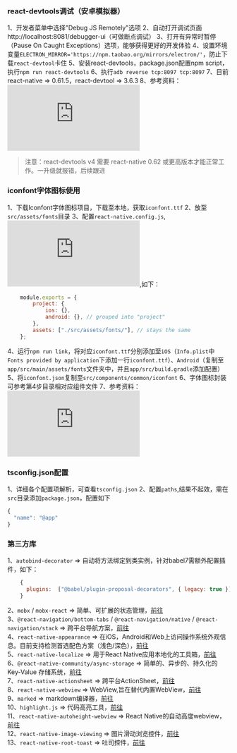 ### react-devtools调试（安卓模拟器）
1、开发者菜单中选择"Debug JS Remotely"选项
2、自动打开调试页面 http://localhost:8081/debugger-ui（可做断点调试）
3、打开有异常时暂停（Pause On Caught Exceptions）选项，能够获得更好的开发体验
4、设置环境变量`ELECTRON_MIRROR='https://npm.taobao.org/mirrors/electron/'`，防止下载`react-devtool`卡住
5、安装react-devtools，package.json配置npm script，执行`npm run react-devtools`
6、执行`adb reverse tcp:8097 tcp:8097`
7、目前react-native => 0.61.5，react-devtool => 3.6.3
8、参考资料：![参考资料](https://reactnative.cn/docs/debugging.html)

> 注意：react-devtools v4 需要 react-native 0.62 或更高版本才能正常工作。一升级就报错，后续跟进

### iconfont字体图标使用
1、下载Iconfont字体图标项目，下载至本地，获取`iconfont.ttf`
2、放至`src/assets/fonts`目录
3、配置`react-native.config.js`,![参考资料](https://github.com/react-native-community/cli/blob/master/docs/configuration.md),如下：
```javascript
    module.exports = {
        project: {
            ios: {},
            android: {}, // grouped into "project"
        },
        assets: ["./src/assets/fonts/"], // stays the same
    };
```  
4、运行`npm run link`，将对应`iconfont.ttf`分别添加至`iOS`（`Info.plist`中`Fonts provided by application`下添加一行`iconfont.ttf`）、`Android`（复制至`app/src/main/assets/fonts`文件夹中，并且`app/src/build.gradle`添加配置）
5、将`iconfont.json`复制至`src/components/common/iconfont`
6、字体图标封装可参考第4步目录相对应组件文件
7、参考资料：![参考资料](https://reactnative.cn/docs/debugging.html)


### tsconfig.json配置
1、详细各个配置项解析，可查看`tsconfig.json`
2、配置`paths`,结果不起效，需在`src`目录添加`package.json`，配置如下
```javascript
{
  "name": "@app"
}
```

### 第三方库
1、`autobind-decorator` => 自动将方法绑定到类实例，针对babel7需额外配置插件，如下：
```javascript
    {
      plugins:  ["@babel/plugin-proposal-decorators", { legacy: true }]
    }
```  
2、`mobx` / `mobx-react` => 简单、可扩展的状态管理，[前往](https://cn.mobx.js.org/)  
3、`@react-navigation/bottom-tabs` / `@react-navigation/native` / `@react-navigation/stack` => 跨平台导航方案，[前往](https://reactnavigation.org/)  
4、`react-native-appearance` => 在iOS，Android和Web上访问操作系统外观信息。目前支持检测首选配色方案（浅色/深色），[前往](https://github.com/expo/react-native-appearance)  
5、`react-native-localize` => 用于React Native应用本地化的工具箱，[前往](https://github.com/zoontek/react-native-localize)  
6、`@react-native-community/async-storage` => 简单的、异步的、持久化的 Key-Value 存储系统，[前往](https://reactnative.cn/docs/next/asyncstorage.html)  
7、`react-native-actionsheet` => 跨平台ActionSheet，[前往](https://github.com/beefe/react-native-actionsheet)  
8、`react-native-webview` => WebView,旨在替代内置WebView，[前往](https://github.com/react-native-webview/react-native-webview)  
9、`marked` => markdown编译器，[前往](https://marked.js.org/)  
10、`highlight.js` => 代码高亮工具，[前往](https://www.fenxianglu.cn/highlight.html)  
11、`react-native-autoheight-webview` => React Native的自动高度webview，[前往](https://github.com/iou90/react-native-autoheight-webview)  
12、`react-native-image-viewing` => 图片滑动浏览控件，[前往](https://github.com/jobtoday/react-native-image-viewing)  
13、`react-native-root-toast` => 吐司控件，[前往](https://github.com/magicismight/react-native-root-toast)  